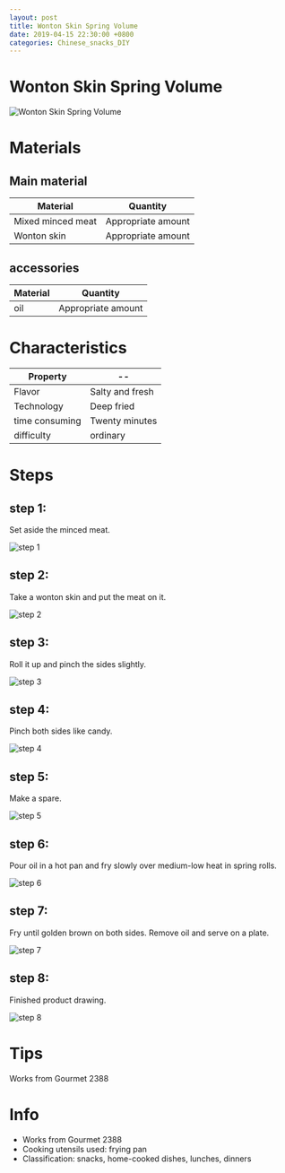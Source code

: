 ```yaml
---
layout: post
title: Wonton Skin Spring Volume
date: 2019-04-15 22:30:00 +0800
categories: Chinese_snacks_DIY
---
```


# Wonton Skin Spring Volume

![Wonton Skin Spring Volume]({{site.baseurl}}/img/415208/415208.jpg)

# Materials


## Main material

Material|Quantity
--|--
Mixed minced meat|Appropriate amount
Wonton skin|Appropriate amount

## accessories

Material|Quantity
--|--
oil|Appropriate amount

# Characteristics

Property|--
--|--
Flavor|Salty and fresh
Technology|Deep fried
time consuming|Twenty minutes
difficulty|ordinary

# Steps

## step 1:

Set aside the minced meat.

![step 1]({{site.baseurl}}/img/415208/1.jpg)

## step 2:

Take a wonton skin and put the meat on it.

![step 2]({{site.baseurl}}/img/415208/2.jpg)

## step 3:

Roll it up and pinch the sides slightly.

![step 3]({{site.baseurl}}/img/415208/3.jpg)

## step 4:

Pinch both sides like candy.

![step 4]({{site.baseurl}}/img/415208/4.jpg)

## step 5:

Make a spare.

![step 5]({{site.baseurl}}/img/415208/5.jpg)

## step 6:

Pour oil in a hot pan and fry slowly over medium-low heat in spring rolls.

![step 6]({{site.baseurl}}/img/415208/6.jpg)

## step 7:

Fry until golden brown on both sides. Remove oil and serve on a plate.

![step 7]({{site.baseurl}}/img/415208/7.jpg)

## step 8:

Finished product drawing.

![step 8]({{site.baseurl}}/img/415208/8.jpg)

# Tips

Works from Gourmet 2388

# Info

- Works from Gourmet 2388
- Cooking utensils used: frying pan
- Classification: snacks, home-cooked dishes, lunches, dinners